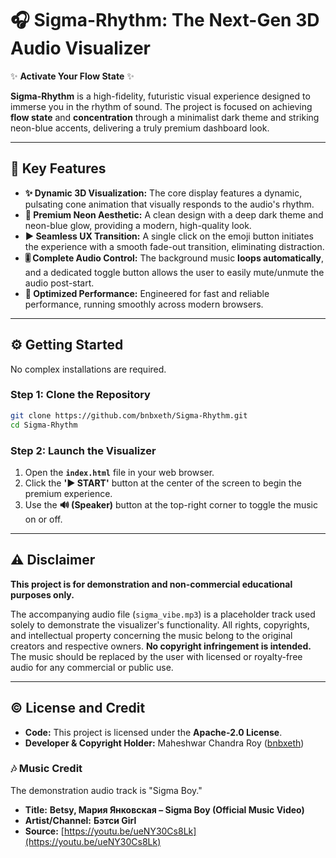 # 🎧 Sigma-Rhythm: The Next-Gen 3D Audio Visualizer

✨ **Activate Your Flow State** ✨

[](https://www.google.com/search?q=https://github.com/bnbxeth/Sigma-Rhythm/blob/main/LICENSE)
[](https://github.com/bnbxeth/Sigma-Rhythm)

**Sigma-Rhythm** is a high-fidelity, futuristic visual experience designed to immerse you in the rhythm of sound. The project is focused on achieving **flow state** and **concentration** through a minimalist dark theme and striking neon-blue accents, delivering a truly premium dashboard look.

-----

## 🚀 Key Features

  * **✨ Dynamic 3D Visualization:** The core display features a dynamic, pulsating cone animation that visually responds to the audio's rhythm.
  * **🔵 Premium Neon Aesthetic:** A clean design with a deep dark theme and neon-blue glow, providing a modern, high-quality look.
  * **▶️ Seamless UX Transition:** A single click on the emoji button initiates the experience with a smooth fade-out transition, eliminating distraction.
  * **🎚️ Complete Audio Control:** The background music **loops automatically**, and a dedicated toggle button allows the user to easily mute/unmute the audio post-start.
  * **🌟 Optimized Performance:** Engineered for fast and reliable performance, running smoothly across modern browsers.

-----

## ⚙️ Getting Started

No complex installations are required.

### Step 1: Clone the Repository

```bash
git clone https://github.com/bnbxeth/Sigma-Rhythm.git
cd Sigma-Rhythm
```

### Step 2: Launch the Visualizer

1.  Open the **`index.html`** file in your web browser.
2.  Click the **'▶️ START'** button at the center of the screen to begin the premium experience.
3.  Use the **🔊 (Speaker)** button at the top-right corner to toggle the music on or off.

-----

## ⚠️ Disclaimer

**This project is for demonstration and non-commercial educational purposes only.**

The accompanying audio file (`sigma_vibe.mp3`) is a placeholder track used solely to demonstrate the visualizer's functionality. All rights, copyrights, and intellectual property concerning the music belong to the original creators and respective owners. **No copyright infringement is intended.** The music should be replaced by the user with licensed or royalty-free audio for any commercial or public use.

-----

## ©️ License and Credit

  * **Code:** This project is licensed under the **Apache-2.0 License**.
  * **Developer & Copyright Holder:** Maheshwar Chandra Roy ([bnbxeth](https://github.com/bnbxeth))

### 🎶 Music Credit

The demonstration audio track is "Sigma Boy."

  * **Title:** **Betsy, Мария Янковская – Sigma Boy (Official Music Video)**
  * **Artist/Channel:** **Бэтси Girl**
  * **Source:** [https://youtu.be/ueNY30Cs8Lk](https://youtu.be/ueNY30Cs8Lk)
